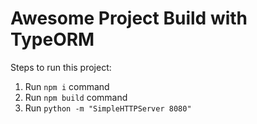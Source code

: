 # Awesome Project Build with TypeORM

Steps to run this project:

1. Run `npm i` command
2. Run `npm build` command
3. Run `python -m "SimpleHTTPServer 8080"`
